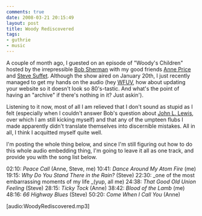 ```yaml
---
comments: true
date: 2008-03-21 20:15:49
layout: post
title: Woody Rediscovered
tags:
- guthrie
- music
---
```


A couple of month ago, I guested on an episode of "Woody's Children" hosted by the irrepressible [Bob Sherman](http://www.wfuv.org/about/staff/sherman.html) with my good friends [Anne Price](http://members.aol.com/aeprice/index.html) and [Steve Suffet](http://suffet.home.att.net/). Although the show aired on January 20th, I just recently managed to get my hands on the audio (hey [WFUV](http://www.wfuv.org/), how about updating your website so it doesn't look so 80's-tastic.  And what's the point of having an "archive" if there's nothing in it?  Just askin').<!-- more -->

Listening to it now, most of all I am relieved that I don't sound as stupid as I felt (especially when I couldn't answer Bob's question about [John L. Lewis](http://en.wikipedia.org/wiki/John_L_Lewis), over which I am still kicking myself) and that any of the umpteen flubs I made apparently didn't translate themselves into discernible mistakes.  All in all, I think I acquitted myself quite well.

I'm posting the whole thing below, and since I'm still figuring out how to do this whole audio embedding thing, I'm going to leave it all as one track, and provide you with the song list below.

02:10: _Peace Call_ (Anne, Steve, me)
10:41: _Dance Around My Atom Fire_ (me)
19:15: _Why Do You Stand There in the Rain?_ (Steve)
22:30: _one of the most embarrassing moments of my life _(yup, all me)
24:38: _That Good Old Union Feeling_ (Steve)
28:15: _Ticky Tock_ (Anne)
38:42: _Blood of the Lamb_ (me)
48:16: _66 Highway Blues_ (Steve)
50:20: _Come When I Call You_ (Anne)

[audio:WoodyRediscovered.mp3]
